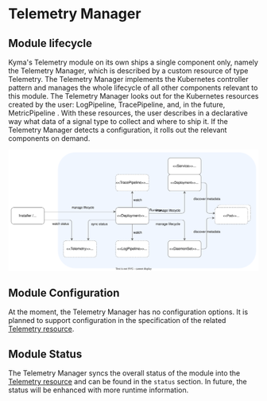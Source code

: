 # Telemetry Manager

## Module lifecycle

Kyma's Telemetry module on its own ships a single component only, namely the Telemetry Manager, which is described by a custom resource of type Telemetry. The Telemetry Manager implements the Kubernetes controller pattern and manages the whole lifecycle of all other components relevant to this module. The Telemetry Manager looks out for the Kubernetes resources created by the user: LogPipeline, TracePipeline, and, in the future, MetricPipeline . With these resources, the user describes in a declarative way what data of a signal type to collect and where to ship it.
If the Telemetry Manager detects a configuration, it rolls out the relevant components on demand.

![Manager](./assets/manager-lifecycle.drawio.svg)

## Module Configuration

At the moment, the Telemetry Manager has no configuration options. It is planned to support configuration in the specification of the related [Telemetry resource](/docs/user/resources/01-telemetry.md).

## Module Status
The Telemetry Manager syncs the overall status of the module into the [Telemetry resource](/docs/user/resources/01-telemetry.md) and can be found in the `status` section. In future, the status will be enhanced with more runtime information.
